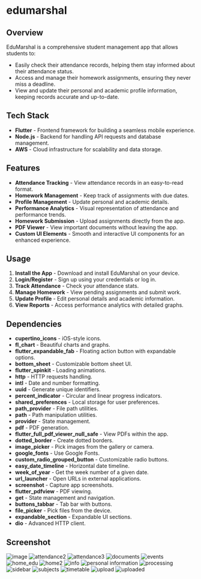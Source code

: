 # edumarshal

## Overview
EduMarshal is a comprehensive student management app that allows students to:
- Easily check their attendance records, helping them stay informed about their attendance status.
- Access and manage their homework assignments, ensuring they never miss a deadline.
- View and update their personal and academic profile information, keeping records accurate and up-to-date.

## Tech Stack
- **Flutter** - Frontend framework for building a seamless mobile experience.
- **Node.js** - Backend for handling API requests and database management.
- **AWS** - Cloud infrastructure for scalability and data storage.

## Features
- **Attendance Tracking** - View attendance records in an easy-to-read format.
- **Homework Management** - Keep track of assignments with due dates.
- **Profile Management** - Update personal and academic details.
- **Performance Analytics** - Visual representation of attendance and performance trends.
- **Homework Submission** - Upload assignments directly from the app.
- **PDF Viewer** - View important documents without leaving the app.
- **Custom UI Elements** - Smooth and interactive UI components for an enhanced experience.

## Usage
1. **Install the App** - Download and install EduMarshal on your device.
2. **Login/Register** - Sign up using your credentials or log in.
3. **Track Attendance** - Check your attendance stats.
4. **Manage Homework** - View pending assignments and submit work.
5. **Update Profile** - Edit personal details and academic information.
6. **View Reports** - Access performance analytics with detailed graphs.

## Dependencies
- **cupertino_icons** - iOS-style icons.
- **fl_chart** - Beautiful charts and graphs.
- **flutter_expandable_fab** - Floating action button with expandable options.
- **bottom_sheet** - Customizable bottom sheet UI.
- **flutter_spinkit** - Loading animations.
- **http** - HTTP requests handling.
- **intl** - Date and number formatting.
- **uuid** - Generate unique identifiers.
- **percent_indicator** - Circular and linear progress indicators.
- **shared_preferences** - Local storage for user preferences.
- **path_provider** - File path utilities.
- **path** - Path manipulation utilities.
- **provider** - State management.
- **pdf** - PDF generation.
- **flutter_full_pdf_viewer_null_safe** - View PDFs within the app.
- **dotted_border** - Create dotted borders.
- **image_picker** - Pick images from the gallery or camera.
- **google_fonts** - Use Google Fonts.
- **custom_radio_grouped_button** - Customizable radio buttons.
- **easy_date_timeline** - Horizontal date timeline.
- **week_of_year** - Get the week number of a given date.
- **url_launcher** - Open URLs in external applications.
- **screenshot** - Capture app screenshots.
- **flutter_pdfview** - PDF viewing.
- **get** - State management and navigation.
- **buttons_tabbar** - Tab bar with buttons.
- **file_picker** - Pick files from the device.
- **expandable_section** - Expandable UI sections.
- **dio** - Advanced HTTP client.

## Screenshot
![image](https://github.com/user-attachments/assets/964a5189-2a09-4574-b932-af82fe195c1d)
![attendance2](https://github.com/user-attachments/assets/687b9c62-a0f6-4ec8-ab2d-e450faf899a2)
![attendance3](https://github.com/user-attachments/assets/49cf4eb6-0396-4544-8c65-d680de4b1b68)
![documents](https://github.com/user-attachments/assets/8530a7dd-f909-4e96-821b-f1747fd1441f)
![events](https://github.com/user-attachments/assets/8c5dc60e-6b8e-48fd-afad-2fcef6cd2b2f)
![home_edu](https://github.com/user-attachments/assets/2a606f77-937b-486d-abf8-64dc6cdb5f88)
![home2](https://github.com/user-attachments/assets/4eba0222-6140-49d2-9d25-f7e282e98576)
![info](https://github.com/user-attachments/assets/85e1ca06-59fb-4863-a624-877fef59d021)
![personal information](https://github.com/user-attachments/assets/f009ace4-1738-4327-a1c6-ccb7ed53896c)
![processing](https://github.com/user-attachments/assets/42110e58-5640-48f8-9ea8-29a43a2f73f4)
![sidebar](https://github.com/user-attachments/assets/52e0b972-9b91-4fda-898e-5622f942446f)
![subjects](https://github.com/user-attachments/assets/aaae2b06-c2a6-4760-89f3-f9bccc6f4cb0)
![timetable](https://github.com/user-attachments/assets/20df73e9-705b-4af1-9500-b44d1a00018f)
![upload](https://github.com/user-attachments/assets/b9584878-4f85-4419-a4cb-7e08a4a9bf07)
![uploaded](https://github.com/user-attachments/assets/b7366e73-c27e-4f8b-97fb-08f421f818eb)




